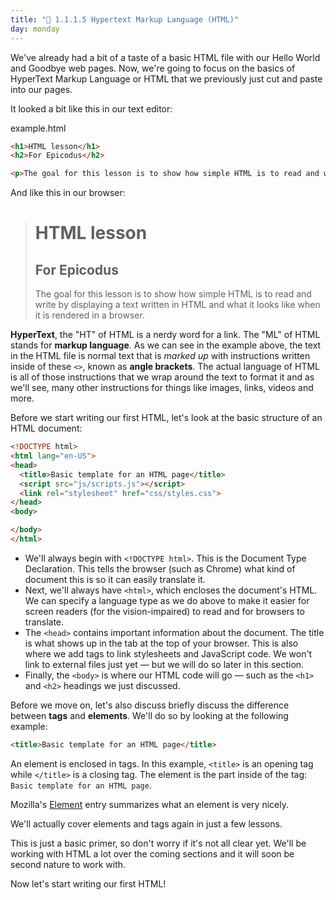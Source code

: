 ```yaml
---
title: "📓 1.1.1.5 Hypertext Markup Language (HTML)"
day: monday
---
```


We've already had a bit of a taste of a basic HTML file with our Hello World and Goodbye web pages.  Now, we're going to focus on the basics of HyperText Markup Language or HTML that we previously just cut and paste into our pages.  

It looked a bit like this in our text editor:

<div class="filename">example.html</div>

```html
<h1>HTML lesson</h1>
<h2>For Epicodus</h2>

<p>The goal for this lesson is to show how simple HTML is to read and write by displaying a text written in HTML and what it looks like when it is displayed in a browser.</p>
```

And like this in our browser:

><h1>HTML lesson</h1>
><h2>For Epicodus</h2>
>
><p>The goal for this lesson is to show how simple HTML is to read and write by displaying a text written in HTML and what it looks like when it is rendered in a browser.</p>

**HyperText**, the "HT" of HTML is a nerdy word for a link.  The "ML" of HTML stands for **markup language**.  As we can see in the example above, the text in the HTML  file is normal text that is _marked up_ with instructions written inside of these `<>`, known as **angle brackets**.  The actual language of HTML is all of those instructions that we wrap around the text to format it and as we'll see, many other instructions for things like images, links, videos and more.

Before we start writing our first HTML, let's look at the basic structure of an HTML document:

```html
<!DOCTYPE html>
<html lang="en-US">
<head>
  <title>Basic template for an HTML page</title>
  <script src="js/scripts.js"></script>
  <link rel="stylesheet" href="css/styles.css">
</head>
<body>

</body>
</html>
```

* We'll always begin with `<!DOCTYPE html>`. This is the Document Type Declaration. This tells the browser (such as Chrome) what kind of document this is so it can easily translate it.
* Next, we'll always have `<html>`, which encloses the document's HTML. We can specify a language type as we do above to make it easier for screen readers (for the vision-impaired) to read and for browsers to translate.
* The `<head>` contains important information about the document. The title is what shows up in the tab at the top of your browser. This is also where we add tags to link stylesheets and JavaScript code. We won't link to external files just yet — but we will do so later in this section.
* Finally, the `<body>` is where our HTML code will go — such as the `<h1>` and `<h2>` headings we just discussed.

Before we move on, let's also discuss briefly discuss the difference between **tags** and **elements**. We'll do so by looking at the following example:

```html
<title>Basic template for an HTML page</title>
```

An element is enclosed in tags. In this example, `<title>` is an opening tag while `</title>` is a closing tag. The element is the part inside of the tag: `Basic template for an HTML page`.

Mozilla's [Element](https://developer.mozilla.org/en-US/docs/Glossary/Element) entry summarizes what an element is very nicely.

We'll actually cover elements and tags again in just a few lessons.

This is just a basic primer, so don't worry if it's not all clear yet. We'll be working with HTML a lot over the coming sections and it will soon be second nature to work with.

Now let's start writing our first HTML!
